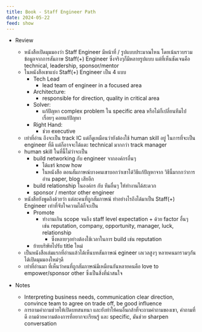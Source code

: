```yaml
---
title: Book - Staff Engineer Path
date: 2024-05-22
feed: show
---
```


- Review
	- หนังสือเปิดมุมมองว่า Staff Engineer มีหน้าที่ / รูปแบบประมาณไหน โดยเน้นรวบรวมข้อมูลจากการสัมภาษ Staff(+) Engineer ซึ่งจริงๆก็มีหลายรูปแบบ แต่ที่เห็นชัดเจนคือ technical, leadership, sponsor/mentor 
	- ในหนังสือเขาแบ่ง Staff(+) Engineer เป็น 4 แบบ
		- Tech Lead
			- lead team of engineer in a focused area
		- Architecture: 
			- responsible for direction, quality in critical area
		- Solver: 
			- แก้ปัญหา complex problem ใน specific area หรือไม่ก็เปลี่ยนทีมไปเรื่อยๆ คอยแก้ปัญหา 
		- Right Hand: 
			- ช่วย executive
	- เท่าที่อ่าน ถึงจะเป็น track IC แต่ก็ดูเหมือนว่ายังต้องใช้ human skill อยู่ ในการที่จะเป็น engineer ที่ดี แต่ก็อาจจะได้แตะ technical มากกว่า track manager
	- human skill ในที่นี้ไม่ว่าจะเป็น
		- build networking กับ engineer จากองค์กรอื่นๆ 
			- ได้แชร์ know how
			- ในหนังสือ ตอนสัมภาษณ์บางคนเขาบอกว่าเขาได้วิธีแก้ปัญหาจาก วิธีนี้มากกว่าการอ่าน paper, blog เสียอีก 
		- build relationship ในองค์กร กับ ทีมอื่นๆ ให้ทำงานได้สะดวก
		- sponsor / mentor other engineer
	- หนังสือยังพูดถึงด้วยว่า แต่ละคนที่ถูกสัมภาษณ์ ทำอย่างไรถึงได้มาเป็น Staff(+) Engineer เท่าที่จับใจความได้ก็จะเป็น
		- Promote
			- ทำงานเกิน scope จนถึง staff level expectation + ด้วย factor อื่นๆ เช่น  reputation, company, opportunity, manager, luck, relationship
				- ซึ่งหลายๆอย่างต้องใช้เวลาในการ build เช่น reputation
		- ย้ายบริษัทไปรับ title ใหม่
	- เป็นหนังสือเล่มแรกที่อ่านแล้วได้เห็นบทสัมภาษณ์ egineer เลเวลสูงๆ หลายคนมารวมๆกัน ได้เปิดมุมมองใหม่ๆดี
	- เท่าที่อ่านมา ที่เห็นว่าคนที่ถูกสัมภาษณ์มีเหมือนกันหลายคนคือ love to empower/sponsor other ซึ่งเป็นสิ่งที่น่าสนใจ

- Notes
	- Interpreting business needs, communication clear direction, convince team to agree on trade off, be good influence
	- การถามคำถามช่วยให้เปิดบทสนทนา และยังทำให้คนอื่นกล้าที่จะถามคำถามของเขา, คำถามที่ดี ถามด้วยความต้องการที่อยากจะเรียนรู้ และ specific, มันช่วย sharpen conversation
	